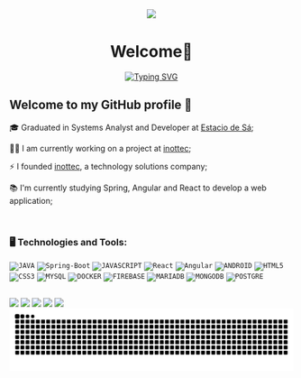 <div align="center">
    <img src="https://capsule-render.vercel.app/api?animation=fadeIn&type=waving&color=gradient&height=200&fontAlignY=40"/>
</div>
<h1 align="center"> Welcome👋</h1>

<div align="center">
   <a href="https://git.io/typing-svg"><img src="https://readme-typing-svg.demolab.com?font=lato&size=25&pause=1000&color=87F738&center=true&vCenter=true&random=false&width=435&lines=I+am+a+full+stack+Developer;I+am+a+system+Developer;I+am+an+App+Developer;I+am+an+Open+Source+Enthusiast" alt="Typing SVG" /></a>
</div>

## Welcome to my GitHub profile 👋
<div display="inline-block">
 <p align="left">🎓 Graduated in Systems Analyst and Developer at <a href="https://estacio.br/">Estacio de Sá</a>;</p>
 <p align="left">🧑‍💻 I am currently working on a project at <a href="https://www.inottec.com.br/">inottec</a>;</p>
 <p align="left">⚡ I founded <a href="https://www.inottec.com.br/">inottec</a>, a technology solutions company;</p>
 <p align="left">📚 I'm currently studying Spring, Angular and React to develop a web application;</p>
</div>
</br>

### 🖥️ Technologies and Tools: 
<div>
<code><img width="34px" src="https://i.imgur.com/AOYPE8i.png" title = "JAVA"/></code>
<code><img width="34px" src="https://i.imgur.com/CPRjfzd.png" title = "Spring-Boot"/></code>
<code><img width="34px" src="https://i.imgur.com/M60wzYS.png" title = "JAVASCRIPT"/></code>
<code><img width="34px" src="https://i.imgur.com/tayJhSd.png" title = "React"/></code>
<code><img width="34px" src="https://i.imgur.com/p5EyonE.png" title = "Angular"/></code>
<code><img width="34px" src="https://i.imgur.com/jD5BerR.png" title = "ANDROID"/></code>
<code><img width="34px" src="https://i.imgur.com/tqTqKer.png" title = "HTML5"/></code>
<code><img width="34px" src="https://i.imgur.com/To34tSt.png" title = "CSS3"/></code>
<code><img width="34px" src="https://i.imgur.com/SqRO0Ul.png" title = "MYSQL"/></code>    
<code><img width="34px" src="https://i.imgur.com/aEXtxVP.png" title = "DOCKER"/></code>   
<code><img width="34px" src="https://i.imgur.com/zB7TyEF.png" title = "FIREBASE"/></code> 
<code><img width="34px" src="https://i.imgur.com/qMVjPdh.png" title = "MARIADB"/></code> 
<code><img width="34px" src="https://i.imgur.com/hNS6JzP.png" title = "MONGODB"/></code> 
<code><img width="34px" src="https://i.imgur.com/xqUoxhI.png" title = "POSTGRE"/></code> 
 </div> 
 
  ## 
<div>
  <a href="https://www.linkedin.com/in/felipe-silva-0006b11ab" target="_blank"><img src="https://img.shields.io/badge/-LinkedIn-%230077B5?style=for-the-badge&logo=linkedin&logoColor=white" target="_blank"></a> 
  <a href = "mailto:felipe.silva414897@gmail.com"><img src="https://img.shields.io/badge/-Gmail-%23333?style=for-the-badge&logo=gmail&logoColor=white" target="_blank"></a>
  <a href= "https://discord.gg"><img src="https://img.shields.io/badge/Discord-7289DA?style=for-the-badge&logo=discord&logoColor=white" target="_blank"></a> 
  <a href= "https://inottec.com.br/felipe/"><img src="https://user-images.githubusercontent.com/63815922/205277493-470a46d6-968a-492a-abc9-cb08073982bb.png" target="_blank"></a>
  <a href= "https://inottec.com.br/"><img src="https://user-images.githubusercontent.com/63815922/205286127-493bab79-1336-44dd-be70-959d9c8e90b0.png" target="_blank"></a>
    
<picture>
  <source media="(prefers-color-scheme: dark)" srcset="https://raw.githubusercontent.com/Felipe-S-O/Felipe-S-O/2fcd2f35aaecaa351164670576e9099a912bedb0/github-contribution-grid-snake-dark.svg">
  <source media="(prefers-color-scheme: light)" srcset="https://raw.githubusercontent.com/Felipe-S-O/Felipe-S-O/2fcd2f35aaecaa351164670576e9099a912bedb0/github-contribution-grid-snake.svg">
  <img alt="github contribution grid snake animation" src="https://raw.githubusercontent.com/Felipe-S-O/Felipe-S-O/2fcd2f35aaecaa351164670576e9099a912bedb0/github-contribution-grid-snake-dark.svg">
</picture>
</div>
 
